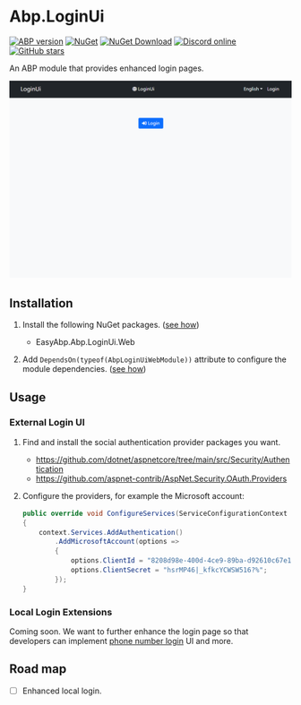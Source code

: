 # Abp.LoginUi

[![ABP version](https://img.shields.io/badge/dynamic/xml?style=flat-square&color=yellow&label=abp&query=%2F%2FProject%2FPropertyGroup%2FAbpVersion&url=https%3A%2F%2Fraw.githubusercontent.com%2FEasyAbp%2FAbp.LoginUi%2Fmaster%2FDirectory.Build.props)](https://abp.io)
[![NuGet](https://img.shields.io/nuget/v/EasyAbp.Abp.LoginUi.Web.svg?style=flat-square)](https://www.nuget.org/packages/EasyAbp.Abp.LoginUi.Web)
[![NuGet Download](https://img.shields.io/nuget/dt/EasyAbp.Abp.LoginUi.Web.svg?style=flat-square)](https://www.nuget.org/packages/EasyAbp.Abp.LoginUi.Web)
[![Discord online](https://badgen.net/discord/online-members/xyg8TrRa27?label=Discord)](https://discord.gg/xyg8TrRa27)
[![GitHub stars](https://img.shields.io/github/stars/EasyAbp/Abp.LoginUi?style=social)](https://www.github.com/EasyAbp/Abp.LoginUi)

An ABP module that provides enhanced login pages.

![demo.gif](/docs/images/WithMicrosoft.apng)

## Installation

1. Install the following NuGet packages. ([see how](https://github.com/EasyAbp/EasyAbpGuide/blob/master/docs/How-To.md#add-nuget-packages))

    * EasyAbp.Abp.LoginUi.Web

1. Add `DependsOn(typeof(AbpLoginUiWebModule))` attribute to configure the module dependencies. ([see how](https://github.com/EasyAbp/EasyAbpGuide/blob/master/docs/How-To.md#add-module-dependencies))

## Usage

### External Login UI

1. Find and install the social authentication provider packages you want.
   * https://github.com/dotnet/aspnetcore/tree/main/src/Security/Authentication
   * https://github.com/aspnet-contrib/AspNet.Security.OAuth.Providers

2. Configure the providers, for example the Microsoft account:
   ```c#
   public override void ConfigureServices(ServiceConfigurationContext context)
   {
       context.Services.AddAuthentication()
           .AddMicrosoftAccount(options =>
           {
               options.ClientId = "8208d98e-400d-4ce9-89ba-d92610c67e13";
               options.ClientSecret = "hsrMP46|_kfkcYCWSW516?%";
           });
   }
   ```

### Local Login Extensions

Coming soon. We want to further enhance the login page so that developers can implement [phone number login](https://github.com/EasyAbp/Abp.PhoneNumberLogin) UI and more. 

## Road map

- [ ] Enhanced local login.
